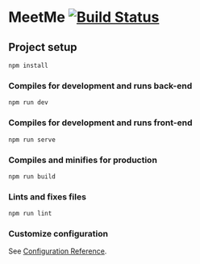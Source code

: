 # MeetMe [![Build Status](https://travis-ci.com/LucJoostenNL/MeetMe.svg?token=MzyseizasM3XhpqpM8gg&branch=master)](https://travis-ci.com/LucJoostenNL/MeetMe)

## Project setup
```
npm install
```

### Compiles for development and runs back-end
```
npm run dev
```

### Compiles for development and runs front-end
```
npm run serve
```

### Compiles and minifies for production
```
npm run build
```

### Lints and fixes files
```
npm run lint
```

### Customize configuration
See [Configuration Reference](https://cli.vuejs.org/config/).
